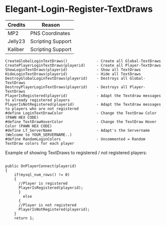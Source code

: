 # Elegant-Login-Register-TextDraws


| Credits | Reason |
| --- | --- |
| MP2 | PNS Coordinates |
| Jelly23 | Scripting Support |
| Kaliber | Scripting Support |



```
CreateGlobalLoginTextDraws()             - Create all Global-TextDraws
CreatePlayerLoginTextDraws(playerid)     - Create all Player-TextDraws
ShowLoginTextDraws(playerid)             - Show all TextDraws
HideLoginTextDraws(playerid)             - Hide all TextDraws
DestroyGlobalLoginTextDraws(playerid)    - Destroys all Global-TextDraws
DestroyPlayerLoginTextDraws(playerid)    - Destroys all Player-TextDraws
PlayerIsRegistered(playerid)             - Adapt the Textdraw messages to already registered players
PlayerIsNotRegistered(playerid)          - Adapt the Textdraw messages to players who are not registered
#define LoginTextDrawColor               - Change the TextDraw Color (PAWN HEX CODE)
#define TextDrawHoverColor               - Change the TextDraw Hover Color (PAWN HEX CODE)
#define LT_ServerName                    - Adapt's the Servername (Welcome to YOUR_SERVERNAME..)
#define RandomLoginColors                - Uncommented = Random TextDraw colors for each player

```

Example of showing TextDraws to registered / not registered players:

```

public OnPlayerConnect(playerid)
{
    if(mysql_num_rows() != 0)
    {
      //Player is registered
      PlayerIsRegistered(playerid);
      } 
        else 
      {
      //Player is not registered
      PlayerIsNotRegistered(playerid);
    }
    return 1;

```
